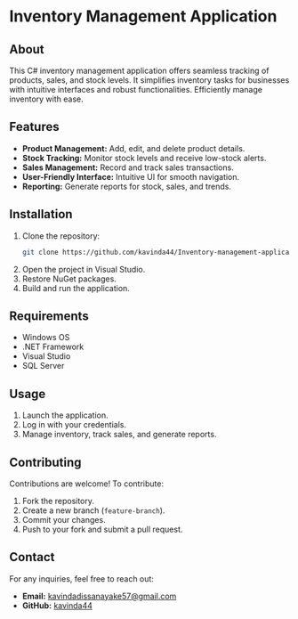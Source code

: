 # Inventory Management Application

## About
This C# inventory management application offers seamless tracking of products, sales, and stock levels. It simplifies inventory tasks for businesses with intuitive interfaces and robust functionalities. Efficiently manage inventory with ease.

## Features
- **Product Management:** Add, edit, and delete product details.
- **Stock Tracking:** Monitor stock levels and receive low-stock alerts.
- **Sales Management:** Record and track sales transactions.
- **User-Friendly Interface:** Intuitive UI for smooth navigation.
- **Reporting:** Generate reports for stock, sales, and trends.

## Installation
1. Clone the repository:
   ```sh
   git clone https://github.com/kavinda44/Inventory-management-application.git
   ```
2. Open the project in Visual Studio.
3. Restore NuGet packages.
4. Build and run the application.

## Requirements
- Windows OS
- .NET Framework
- Visual Studio
- SQL Server 

## Usage
1. Launch the application.
2. Log in with your credentials.
3. Manage inventory, track sales, and generate reports.

## Contributing
Contributions are welcome! To contribute:
1. Fork the repository.
2. Create a new branch (`feature-branch`).
3. Commit your changes.
4. Push to your fork and submit a pull request.

## Contact
For any inquiries, feel free to reach out:
- **Email:** kavindadissanayake57@gmail.com
- **GitHub:** [kavinda44](https://github.com/kavinda44)

